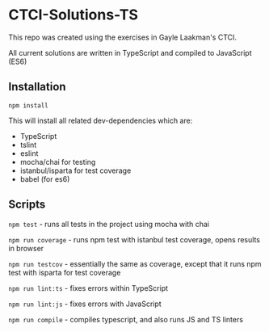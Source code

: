 # CTCI-Solutions-TS

This repo was created using the exercises in Gayle Laakman's CTCI.

All current solutions are written in TypeScript and compiled to JavaScript (ES6)

## Installation
`npm install`

This will install all related dev-dependencies which are:

- TypeScript
- tslint
- eslint
- mocha/chai for testing
- istanbul/isparta for test coverage
- babel (for es6)

## Scripts

`npm test` - runs all tests in the project using mocha with chai

`npm run coverage` - runs npm test with istanbul test coverage, opens results in browser

`npm run testcov` - essentially the same as coverage, except that it runs npm test with isparta for test coverage

`npm run lint:ts` - fixes errors within TypeScript

`npm run lint:js` - fixes errors with JavaScript

`npm run compile` - compiles typescript, and also runs JS and TS linters
